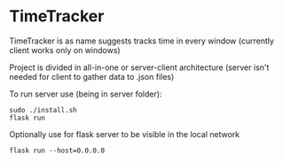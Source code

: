 # TimeTracker
TimeTracker is as name suggests tracks time in every window (currently client works only on windows)

Project is divided in all-in-one or server-client architecture (server isn't needed for client to gather data to .json files)

To run server use (being in server folder):
```
sudo ./install.sh
flask run
```
Optionally use for flask server to be visible in the local network
```
flask run --host=0.0.0.0
```


